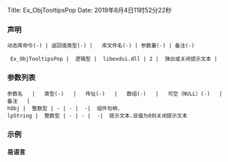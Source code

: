 Title: Ex_ObjTooltipsPop
Date: 2019年8月4日11时52分22秒

### 声明


```table
动态库命令(-) | 返回值类型(-) |   库文件名(-) | 参数量(-) | 备注(-)

 Ex_ObjTooltipsPop |  逻辑型 |  libexdui.dll | 2 |  弹出或关闭提示文本 | 
```


### 参数列表

```table
参数名   |   类型(-)   |   传址(-)   |   数组(-)   |   可空（NULL）(-)   |   备注   |
hObj |  整数型 | - | - |  -|  组件句柄.
lpString |  整数型 | - | - |  -|  提示文本.该值为0则关闭提示文本
```




### 示例
#### 易语言
```c

```